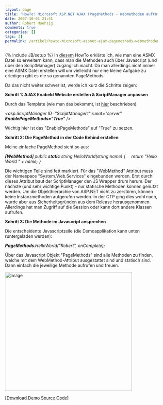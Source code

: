```yaml
---
layout: page
title: "HowTo: Microsoft ASP.NET AJAX (PageMethods - Webmethoden aufrufen ohne ASMX Datein)"
date: 2007-10-01 21:41
author: Robert Muehsig
comments: true
categories: []
tags: []
permalink: /artikel/howto-microsoft-aspnet-ajax-pagemethods-webmethoden-aufrufen-ohne-asmx-datein
---
```

{% include JB/setup %}
In <a href="{{BASE_PATH}}/artikel/howto-microsoft-aspnet-ajax-clientseitiger-aufruf-von-webmethoden/">diesem</a> HowTo erklärte ich, wie man eine ASMX Datei so erweitern kann, dass man die Methoden auch über Javascript (und über den ScriptManager) zugänglich macht.
Da man allerdings nicht immer eine ASMX Datei erstellen will um vielleicht nur eine kleine Aufgabe zu erledigen gibt es die so genannten PageMethods.

Da das nicht weiter schwer ist, werde ich kurz die Schritte zeigen:

<strong>Schritt 1: AJAX Enabeld Website erstellen &amp; ScriptManager anpassen</strong>

Durch das Template (wie man das bekommt, ist <a href="{{BASE_PATH}}/artikel/howto-microsoft-aspnet-ajax-praktischer-anfang/">hier</a> beschrieben)

<em>&lt;asp:ScriptManager ID="ScriptManager1" runat="server" <strong>EnablePageMethods="True"</strong> /&gt;</em>

Wichtig hier ist das "EnablePageMethods" auf "True" zu setzen.

<strong>Schritt 2: Die PageMethod in der Code Behind erstellen</strong>

Meine einfache PageMethod sieht so aus:

<em><strong>[WebMethod]
</strong>public <strong>static</strong> string HelloWorld(string name)
{
    return "Hello World " + name;
}</em>

Die wichtigen Teile sind fett markiert. Für das "WebMethod" Attribut muss der Namespace "System.Web.Services" eingebunden werden. Erst durch dieses Attribut baut der ScriptManager den JS Wrapper drum herum.
Der nächste (und sehr wichtige Punkt) - nur statische Methoden können genutzt werden. Um die Objekthierarchie von ASP.NET nicht zu zerstören, können keine Instanzmethoden aufgerufen werden. In der CTP ging dies wohl noch, wurde aber aus Sicherheitsgründen aus dem Release herausgenommen. Allerdings hat man Zugriff auf die Session oder kann dort andere Klassen aufrufen.

<strong>Schritt 3: Die Methode im Javascript ansprechen</strong>

Die entscheidente Javascriptzeile (die Demoapplikation kann unten runtergeladen werden):

<em><strong>PageMethods</strong>.HelloWorld("Robert", onComplete);</em>

Über das Javascript Objekt "PageMethods" sind alle Methoden zu finden, welche mit dem WebMethod-Attribut ausgestattet sind und statisch sind. Dann einfach die jeweilige Methode aufrufen und freuen.

<a atomicselection="true" href="{{BASE_PATH}}/assets/wp-images-de/image30.png"><img border="0" width="418" src="{{BASE_PATH}}/assets/wp-images-de/image-thumb30.png" alt="image" height="391" style="border: 0px" /></a>

<a href="{{BASE_PATH}}/assets/files/democode/aspnetajax/ajaxpagemethods.zip" title="Demo Source Code PageMethods">[Download Demo Source Code]</a>

